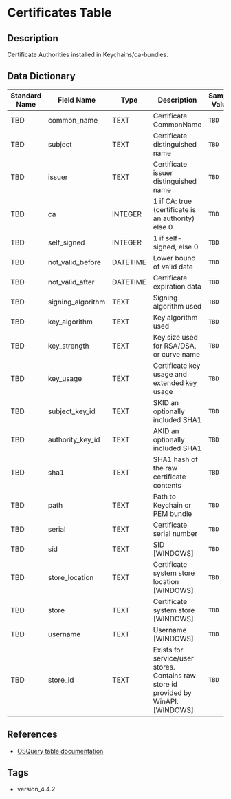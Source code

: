 # Certificates Table

## Description
Certificate Authorities installed in Keychains/ca-bundles.

## Data Dictionary
|Standard Name|Field Name|Type|Description|Sample Value|
|---|---|---|---|---|
|TBD|common_name|TEXT|Certificate CommonName|`TBD`|
|TBD|subject|TEXT|Certificate distinguished name|`TBD`|
|TBD|issuer|TEXT|Certificate issuer distinguished name|`TBD`|
|TBD|ca|INTEGER|1 if CA: true (certificate is an authority) else 0|`TBD`|
|TBD|self_signed|INTEGER|1 if self-signed, else 0|`TBD`|
|TBD|not_valid_before|DATETIME|Lower bound of valid date|`TBD`|
|TBD|not_valid_after|DATETIME|Certificate expiration data|`TBD`|
|TBD|signing_algorithm|TEXT|Signing algorithm used|`TBD`|
|TBD|key_algorithm|TEXT|Key algorithm used|`TBD`|
|TBD|key_strength|TEXT|Key size used for RSA/DSA, or curve name|`TBD`|
|TBD|key_usage|TEXT|Certificate key usage and extended key usage|`TBD`|
|TBD|subject_key_id|TEXT|SKID an optionally included SHA1|`TBD`|
|TBD|authority_key_id|TEXT|AKID an optionally included SHA1|`TBD`|
|TBD|sha1|TEXT|SHA1 hash of the raw certificate contents|`TBD`|
|TBD|path|TEXT|Path to Keychain or PEM bundle|`TBD`|
|TBD|serial|TEXT|Certificate serial number|`TBD`|
|TBD|sid|TEXT|SID [WINDOWS]|`TBD`|
|TBD|store_location|TEXT|Certificate system store location [WINDOWS]|`TBD`|
|TBD|store|TEXT|Certificate system store [WINDOWS]|`TBD`|
|TBD|username|TEXT|Username [WINDOWS]|`TBD`|
|TBD|store_id|TEXT|Exists for service/user stores. Contains raw store id provided by WinAPI. [WINDOWS]|`TBD`|

## References
* [OSQuery table documentation](https://osquery.io/schema/current#certificates)

## Tags
* version_4.4.2